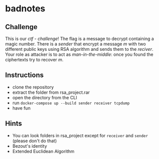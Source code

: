 # badnotes

## Challenge 
This is our *ctf - challenge*! The flag is a message to decrypt containing a magic number. There is a *sender* that encrypt a message *m* with two different public keys using RSA algorithm and sends them to the *reciver*. Your role as attacker is to act as *man-in-the-middle*: once you found the ciphertexts try to recover *m*.  

## Instructions
- clone the repository
- extract the folder from rsa_project.rar
- open the directory from the CLI
- run ```docker-compose up --build sender receiver tcpdump```
- have fun

## Hints
- You can look folders in rsa_project except for `receiver` and `sender` (please don't do that)
- Bezout's identity
- Extended Euclidean Algorithm

